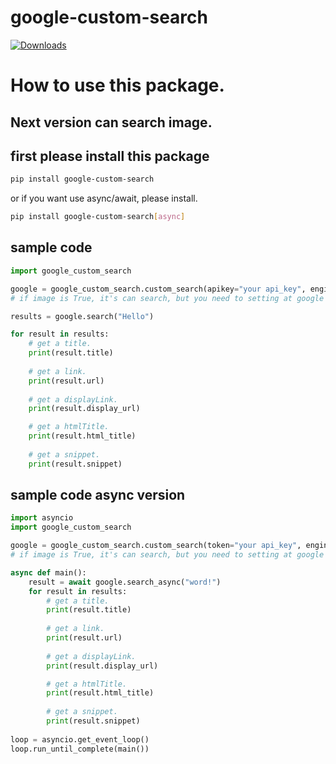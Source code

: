 # google-custom-search

[![Downloads](https://pepy.tech/badge/google-custom-search)](https://pepy.tech/project/google-custom-search)

# How to use this package.

## Next version can search image.

## first please install this package
```bash
pip install google-custom-search
```
or if you want use async/await, please install.
```bash
pip install google-custom-search[async]
```

## sample code
```py
import google_custom_search

google = google_custom_search.custom_search(apikey="your api_key", engine_id="your engine_id")
# if image is True, it's can search, but you need to setting at google console search

results = google.search("Hello")

for result in results:
    # get a title.
    print(result.title)
  
    # get a link.
    print(result.url)
  
    # get a displayLink.
    print(result.display_url)

    # get a htmlTitle.
    print(result.html_title)
  
    # get a snippet.
    print(result.snippet)
```

## sample code async version
```py
import asyncio
import google_custom_search

google = google_custom_search.custom_search(token="your api_key", engine_id="your engine_id", image=True)
# if image is True, it's can search, but you need to setting at google console search

async def main():
    result = await google.search_async("word!")
    for result in results:
        # get a title.
        print(result.title)
  
        # get a link.
        print(result.url)
  
        # get a displayLink.
        print(result.display_url)

        # get a htmlTitle.
        print(result.html_title)
  
        # get a snippet.
        print(result.snippet)
    
loop = asyncio.get_event_loop() 
loop.run_until_complete(main())
```
